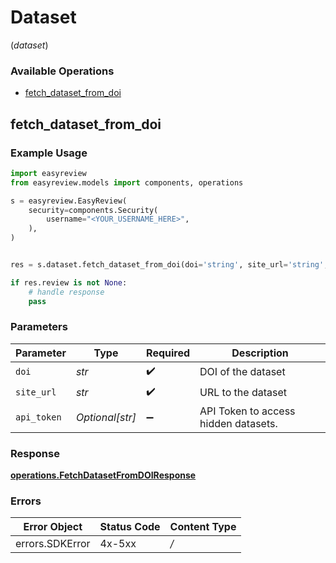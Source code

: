 # Dataset
(*dataset*)

### Available Operations

* [fetch_dataset_from_doi](#fetch_dataset_from_doi)

## fetch_dataset_from_doi

### Example Usage

```python
import easyreview
from easyreview.models import components, operations

s = easyreview.EasyReview(
    security=components.Security(
        username="<YOUR_USERNAME_HERE>",
    ),
)


res = s.dataset.fetch_dataset_from_doi(doi='string', site_url='string', api_token='string')

if res.review is not None:
    # handle response
    pass
```

### Parameters

| Parameter                            | Type                                 | Required                             | Description                          |
| ------------------------------------ | ------------------------------------ | ------------------------------------ | ------------------------------------ |
| `doi`                                | *str*                                | :heavy_check_mark:                   | DOI of the dataset                   |
| `site_url`                           | *str*                                | :heavy_check_mark:                   | URL to the dataset                   |
| `api_token`                          | *Optional[str]*                      | :heavy_minus_sign:                   | API Token to access hidden datasets. |


### Response

**[operations.FetchDatasetFromDOIResponse](../../models/operations/fetchdatasetfromdoiresponse.md)**
### Errors

| Error Object    | Status Code     | Content Type    |
| --------------- | --------------- | --------------- |
| errors.SDKError | 4x-5xx          | */*             |
